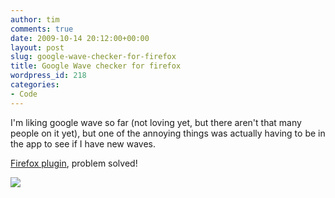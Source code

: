 ```yaml
---
author: tim
comments: true
date: 2009-10-14 20:12:00+00:00
layout: post
slug: google-wave-checker-for-firefox
title: Google Wave checker for firefox
wordpress_id: 218
categories:
- Code
---
```


I'm liking google wave so far (not loving yet, but there aren't that many people on it yet), but one of the annoying things was actually having to be in the app to see if I have new waves.



[Firefox plugin](https://addons.mozilla.org/en-US/firefox/addon/14973), problem solved!









[![](http://1.bp.blogspot.com/_Ng3QbVQfLZ8/StYwiumOMGI/AAAAAAAAeDM/0zzwORULv6s/s320/2009-10-14_1611_001.png)](http://1.bp.blogspot.com/_Ng3QbVQfLZ8/StYwiumOMGI/AAAAAAAAeDM/0zzwORULv6s/s1600-h/2009-10-14_1611_001.png)


